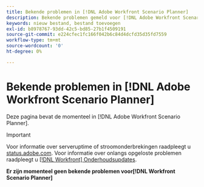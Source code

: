 ```yaml
---
title: Bekende problemen in [!DNL Adobe Workfront Scenario Planner]
description: Bekende problemen gemeld voor [!DNL Adobe Workfront Scenario Planner]
keywords: nieuw bestand, bestand toevoegen
exl-id: b8978767-93dd-42c5-bd85-27b1f4509191
source-git-commit: e224cfec1fc166f042b6c84d4dcfd35d35fd7559
workflow-type: tm+mt
source-wordcount: '0'
ht-degree: 0%

---
```


# Bekende problemen in [!DNL Adobe Workfront Scenario Planner]

Deze pagina bevat de momenteel in [!DNL Adobe Workfront Scenario Planner].

>[!IMPORTANT]
>
>Voor informatie over serveruptime of stroomonderbrekingen raadpleegt u [status.adobe.com](https://status.adobe.com). Voor informatie over onlangs opgeloste problemen raadpleegt u [[!DNL Workfront] Onderhoudsupdates](../maintenance/current-updates.md).

**Er zijn momenteel geen bekende problemen voor[!DNL Workfront Scenario Planner]**
<!--


-->
